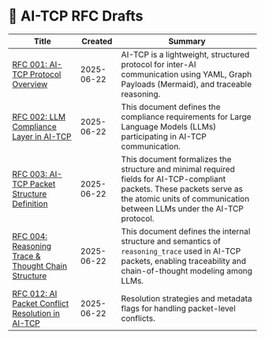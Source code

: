 # 📑 AI-TCP RFC Drafts

| Title | Created | Summary |
| ----- | ------- | ------- |
| [RFC 001: AI-TCP Protocol Overview](001_ai_tcp_overview.md) | 2025-06-22 | AI-TCP is a lightweight, structured protocol for inter-AI communication using YAML, Graph Payloads (Mermaid), and traceable reasoning. |
| [RFC 002: LLM Compliance Layer in AI-TCP](002_llm_compliance.md) | 2025-06-22 | This document defines the compliance requirements for Large Language Models (LLMs) participating in AI-TCP communication. |
| [RFC 003: AI-TCP Packet Structure Definition](003_packet_definition.md) | 2025-06-22 | This document formalizes the structure and minimal required fields for AI-TCP-compliant packets. These packets serve as the atomic units of communication between LLMs under the AI-TCP protocol. |
| [RFC 004: Reasoning Trace & Thought Chain Structure](004_reasoning_trace_structure.md) | 2025-06-22 | This document defines the internal structure and semantics of `reasoning_trace` used in AI-TCP packets, enabling traceability and chain-of-thought modeling among LLMs. |
| [RFC 012: AI Packet Conflict Resolution in AI-TCP](../012_conflict_resolution.md) | 2025-06-22 | Resolution strategies and metadata flags for handling packet-level conflicts. |
